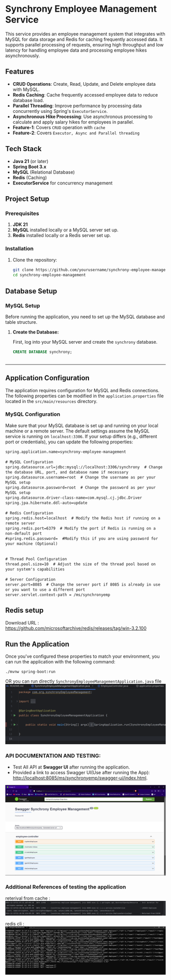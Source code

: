 # Synchrony Employee Management Service

This service provides an employee management system that integrates with MySQL for data storage and Redis for caching frequently accessed data. It supports parallel processing of requests, ensuring high throughput and low latency for handling employee data and processing employee hikes asynchronously.

## Features

- **CRUD Operations**: Create, Read, Update, and Delete employee data with MySQL.
- **Redis Caching**: Cache frequently accessed employee data to reduce database load.
- **Parallel Threading**: Improve performance by processing data concurrently using Spring's `ExecutorService`.
- **Asynchronous Hike Processing**: Use asynchronous processing to calculate and apply salary hikes for employees in parallel.
- **Feature-1**: Covers `CRUD` operation with `cache`
- **Feature-2**: Covers `Executor, Async and Parallel threading`

## Tech Stack

- **Java 21** (or later)
- **Spring Boot 3.x**
- **MySQL** (Relational Database)
- **Redis** (Caching)
- **ExecutorService** for concurrency management

## Project Setup

### Prerequisites

1. **JDK 21**
2. **MySQL** installed locally or a MySQL server set up.
3. **Redis** installed locally or a Redis server set up.

### Installation

1. Clone the repository:

   ```bash
   git clone https://github.com/yourusername/synchrony-employee-management.git
   cd synchrony-employee-management

## Database Setup

### MySQL Setup

Before running the application, you need to set up the MySQL database and table structure.

1. **Create the Database:**

   First, log into your MySQL server and create the `synchrony` database.

   ```sql
   CREATE DATABASE synchrony;



---

## Application Configuration

The application requires configuration for MySQL and Redis connections. The following properties can be modified in the `application.properties` file located in the `src/main/resources` directory.

### MySQL Configuration

Make sure that your MySQL database is set up and running on your local machine or a remote server. The default settings assume the MySQL service is running on `localhost:3306`. If your setup differs (e.g., different port or credentials), you can update the following properties:

```properties
spring.application.name=synchrony-employee-management

# MySQL Configuration
spring.datasource.url=jdbc:mysql://localhost:3306/synchrony  # Change the database URL, port, and database name if necessary
spring.datasource.username=root  # Change the username as per your MySQL setup
spring.datasource.password=root  # Change the password as per your MySQL setup
spring.datasource.driver-class-name=com.mysql.cj.jdbc.Driver
spring.jpa.hibernate.ddl-auto=update

# Redis Configuration
spring.redis.host=localhost  # Modify the Redis host if running on a remote server
spring.redis.port=6379  # Modify the port if Redis is running on a non-default port
#spring.redis.password=  #Modify this if you are using password for your machine (Optional) 


# Thread Pool Configuration
thread.pool.size=10  # Adjust the size of the thread pool based on your system's capabilities

# Server Configuration
server.port=8085  # Change the server port if 8085 is already in use or you want to use a different port
server.servlet.context-path = /ms/synchronyemp
```
## Redis setup
Download URL :
https://github.com/microsoftarchive/redis/releases/tag/win-3.2.100

## Run the Application
Once you've configured these properties to match your environment, you can run the application with the following command:
```
./mvnw spring-boot:run
```
OR
you can run directly `SynchronyEmployeeManagementApplication.java` file
![img_3.png](img_3.png)

### API DOCUMENTATION AND TESTING:

- Test All API at **Swagger UI** after running the application.
- Provided a link to access Swagger UI(Use after running the App): [http://localhost:8085/ms/synchronyemp/swagger-ui/index.html](http://localhost:8085/ms/synchronyemp/swagger-ui/index.html).

![img.png](img.png)

### Additional References of testing the application
reterival from cache :
![img_1.png](img_1.png)

redis cli :
![img_2.png](img_2.png)




